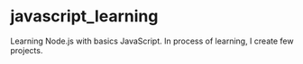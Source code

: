 # javascript_learning
Learning Node.js with basics JavaScript. In process of learning, I create few projects.
